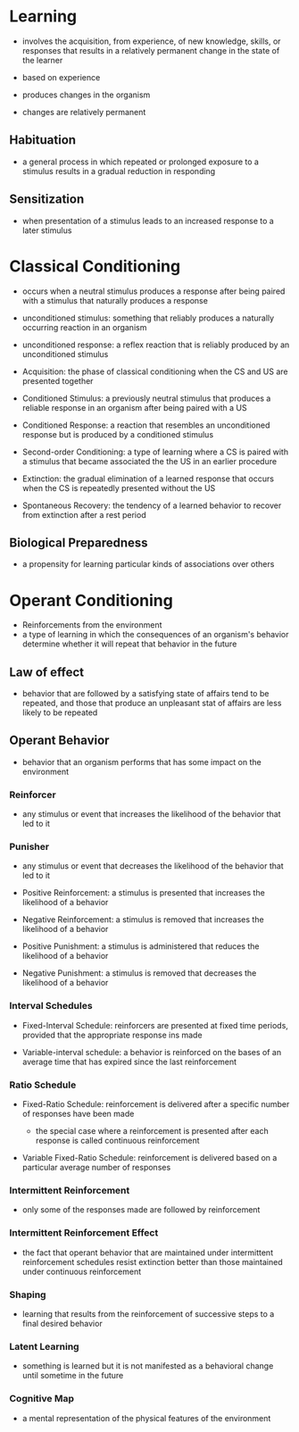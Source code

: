 # Learning
- involves the acquisition, from experience, of new knowledge, skills, or responses that results in a relatively permanent change in the state of the learner

- based on experience
- produces changes in the organism
- changes are relatively permanent

## Habituation
- a general process in which repeated or prolonged exposure to a stimulus results in a gradual reduction in responding

## Sensitization
- when presentation of a stimulus leads to an increased response to a later stimulus

# Classical Conditioning
- occurs when a neutral stimulus produces a response after being paired with a stimulus that naturally produces a response

- unconditioned stimulus: something that reliably produces a naturally occurring reaction in an organism

- unconditioned response: a reflex reaction that is reliably produced by an unconditioned stimulus

- Acquisition: the phase of classical conditioning when the CS and US are presented together

- Conditioned Stimulus: a previously neutral stimulus that produces a reliable response in an organism after being paired with a US

- Conditioned Response: a reaction that resembles an unconditioned response but is produced by a conditioned stimulus

- Second-order Conditioning: a type of learning where a CS is paired with a stimulus that became associated the the US in an earlier procedure

- Extinction: the gradual elimination of a learned response that occurs when the CS is repeatedly presented without the US

- Spontaneous Recovery: the tendency of a learned behavior to recover from extinction after a rest period

## Biological Preparedness
- a propensity for learning particular kinds of associations over others

# Operant Conditioning
- Reinforcements from the environment 
- a type of learning in which the consequences of an organism's behavior determine whether it will repeat that behavior in the future

## Law of effect
- behavior that are followed by a satisfying state of affairs tend to be repeated, and those that produce an unpleasant stat of affairs are less likely to be repeated

## Operant Behavior
- behavior that an organism performs that has some impact on the environment

### Reinforcer
- any stimulus or event that increases the likelihood of the behavior that led to it

### Punisher
- any stimulus or event that  decreases the likelihood of the behavior that led to it

- Positive Reinforcement: a stimulus is presented that increases the likelihood of a behavior
- Negative Reinforcement: a stimulus is removed that increases the likelihood of a behavior
- Positive Punishment: a stimulus is administered that reduces the likelihood of a behavior
- Negative Punishment: a stimulus is removed that decreases the likelihood of a behavior

### Interval Schedules 
- Fixed-Interval Schedule: reinforcers are presented at fixed time periods, provided that the appropriate response ins made

- Variable-interval schedule: a behavior is reinforced on the bases of an average time that has expired since the last reinforcement

### Ratio Schedule
- Fixed-Ratio Schedule: reinforcement is delivered after a specific number of responses have been made
    - the special case where a reinforcement is presented after each response is called continuous reinforcement

- Variable Fixed-Ratio Schedule: reinforcement is delivered based on a particular average number of responses

### Intermittent Reinforcement
- only some of the responses made are followed by reinforcement

### Intermittent Reinforcement Effect
- the fact that operant behavior that are maintained under intermittent reinforcement schedules resist extinction better than those maintained under continuous reinforcement

### Shaping
- learning that results from the reinforcement of successive steps to a final desired behavior

### Latent Learning
- something is learned but it is not manifested as a behavioral change until sometime in the future

### Cognitive Map
- a mental representation of the physical features of the environment

